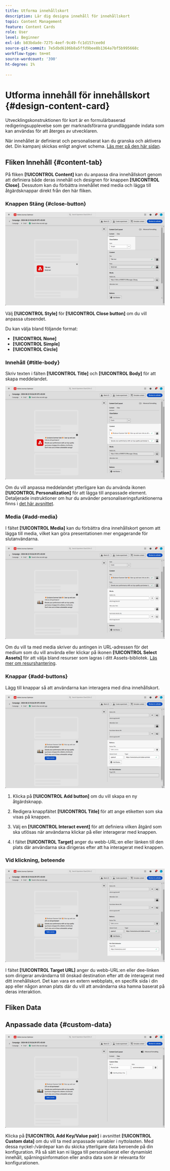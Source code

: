 ```yaml
---
title: Utforma innehållskort
description: Lär dig designa innehåll för innehållskort
topic: Content Management
feature: Content Cards
role: User
level: Beginner
exl-id: b83bdade-7275-4eef-9c49-fc1d157cee0d
source-git-commit: 7e5dbd6106b8a5ffd9bee8b1364a7bf5b995668c
workflow-type: tm+mt
source-wordcount: '390'
ht-degree: 1%

---
```


# Utforma innehåll för innehållskort {#design-content-card}

Utvecklingskonstruktionen för kort är en formulärbaserad redigeringsupplevelse som ger marknadsförarna grundläggande indata som kan användas för att återges av utvecklaren.

När innehållet är definierat och personaliserat kan du granska och aktivera det. Din kampanj skickas enligt angivet schema. [Läs mer på den här sidan](../campaigns/review-activate-campaign.md).

## Fliken Innehåll {#content-tab}

På fliken **[!UICONTROL Content]** kan du anpassa dina innehållskort genom att definiera både deras innehåll och designen för knappen **[!UICONTROL Close]**. Dessutom kan du förbättra innehållet med media och lägga till åtgärdsknappar direkt från den här fliken.

### Knappen Stäng {#close-button}

![](assets/content-card-design-1.png)

Välj **[!UICONTROL Style]** för **[!UICONTROL Close button]** om du vill anpassa utseendet.

Du kan välja bland följande format:

* **[!UICONTROL None]**
* **[!UICONTROL Simple]**
* **[!UICONTROL Circle]**

### Innehåll {#title-body}

Skriv texten i fälten **[!UICONTROL Title]** och **[!UICONTROL Body]** för att skapa meddelandet.

![](assets/content-card-design-2.png)

Om du vill anpassa meddelandet ytterligare kan du använda ikonen **[!UICONTROL Personalization]** för att lägga till anpassade element. Detaljerade instruktioner om hur du använder personaliseringsfunktionerna finns i [det här avsnittet](../personalization/personalize.md).

<!--
+++More options with advanced formatting

If the **[!UICONTROL Advanced formatting mode]** is switched on, you can choose for your **[!UICONTROL Header]** and **[!UICONTROL Body]**:

* the **[!UICONTROL Font]**
* the **[!UICONTROL Pt size]**
* the **[!UICONTROL Font Color]**
* the **[!UICONTROL Alignment]**
+++
-->

### Media {#add-media}

I fältet **[!UICONTROL Media]** kan du förbättra dina innehållskort genom att lägga till media, vilket kan göra presentationen mer engagerande för slutanvändarna.

![](assets/content-card-design-3.png)

Om du vill ta med media skriver du antingen in URL-adressen för det medium som du vill använda eller klickar på ikonen **[!UICONTROL Select Assets]** för att välja bland resurser som lagras i ditt Assets-bibliotek. [Läs mer om resurshantering](../content-management/assets.md).

<!--
+++More options with advanced formatting

If the **[!UICONTROL Advanced formatting mode]** is switched on, you can add an **[!UICONTROL Alternative text]** for screen reading applications and another asset in the **[!UICONTROL Dark Mode Media URL]** field.

+++
-->

### Knappar {#add-buttons}

Lägg till knappar så att användarna kan interagera med dina innehållskort.

![](assets/content-card-design-4.png)

1. Klicka på **[!UICONTROL Add button]** om du vill skapa en ny åtgärdsknapp.

1. Redigera knappfältet **[!UICONTROL Title]** för att ange etiketten som ska visas på knappen.

1. Välj en **[!UICONTROL Interact event]** för att definiera vilken åtgärd som ska utlösas när användarna klickar på eller interagerar med knappen.

1. I fältet **[!UICONTROL Target]** anger du webb-URL:en eller länken till den plats där användarna ska dirigeras efter att ha interagerat med knappen.

<!--
+++More options with advanced formatting

If the **[!UICONTROL Advanced formatting mode]** is switched on, you can choose for your **[!UICONTROL Buttons]**:

* the **[!UICONTROL Font]**
* the **[!UICONTROL Pt size]**
* the **[!UICONTROL Font Color]**
* the **[!UICONTROL Alignment]**

+++
-->

### Vid klickning, beteende

![](assets/content-card-design-5.png)

I fältet **[!UICONTROL Target URL]** anger du webb-URL:en eller dee-linken som dirigerar användarna till önskad destination efter att de interagerat med ditt innehållskort. Det kan vara en extern webbplats, en specifik sida i din app eller någon annan plats där du vill att användarna ska hamna baserat på deras interaktion.

## Fliken Data

## Anpassade data {#custom-data}

![](assets/content-card-design-6.png)

Klicka på **[!UICONTROL Add Key/Value pair]** i avsnittet **[!UICONTROL Custom data]** om du vill ta med anpassade variabler i nyttolasten. Med dessa nyckel-/värdepar kan du skicka ytterligare data beroende på din konfiguration. På så sätt kan ni lägga till personaliserat eller dynamiskt innehåll, spårningsinformation eller andra data som är relevanta för konfigurationen.

